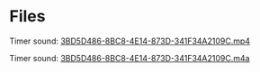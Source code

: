 # Files

Timer sound: [3BD5D486-8BC8-4E14-873D-341F34A2109C.mp4](https://github.com/Tul-1/sounds/raw/refs/heads/main/3BD5D486-8BC8-4E14-873D-341F34A2109C.mp4)

Timer sound: [3BD5D486-8BC8-4E14-873D-341F34A2109C.m4a](https://github.com/Tul-1/sounds/raw/refs/heads/main/3BD5D486-8BC8-4E14-873D-341F34A2109C.m4a)
